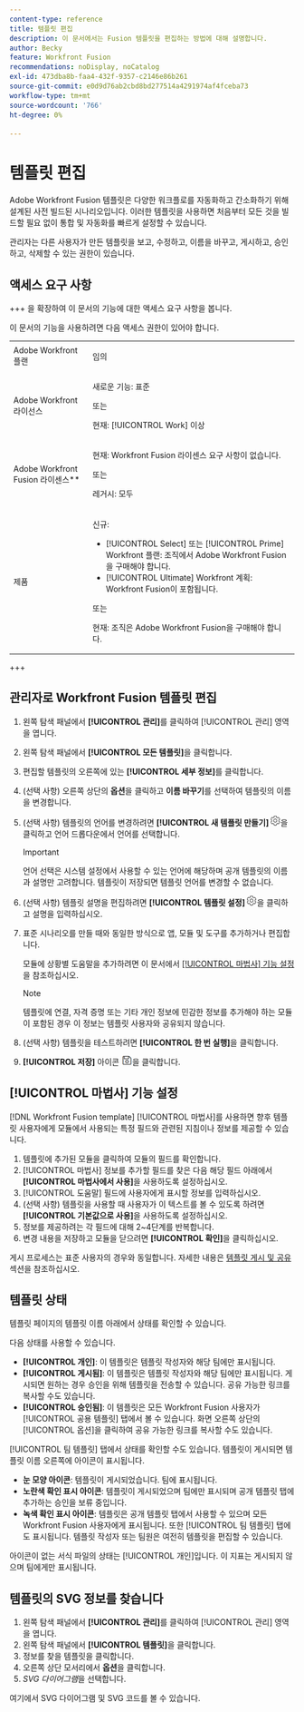```yaml
---
content-type: reference
title: 템플릿 편집
description: 이 문서에서는 Fusion 템플릿을 편집하는 방법에 대해 설명합니다.
author: Becky
feature: Workfront Fusion
recommendations: noDisplay, noCatalog
exl-id: 473dba8b-faa4-432f-9357-c2146e86b261
source-git-commit: e0d9d76ab2cbd8bd277514a4291974af4fceba73
workflow-type: tm+mt
source-wordcount: '766'
ht-degree: 0%

---
```


# 템플릿 편집

Adobe Workfront Fusion 템플릿은 다양한 워크플로를 자동화하고 간소화하기 위해 설계된 사전 빌드된 시나리오입니다. 이러한 템플릿을 사용하면 처음부터 모든 것을 빌드할 필요 없이 통합 및 자동화를 빠르게 설정할 수 있습니다.

관리자는 다른 사용자가 만든 템플릿을 보고, 수정하고, 이름을 바꾸고, 게시하고, 승인하고, 삭제할 수 있는 권한이 있습니다.

## 액세스 요구 사항

+++ 을 확장하여 이 문서의 기능에 대한 액세스 요구 사항을 봅니다.

이 문서의 기능을 사용하려면 다음 액세스 권한이 있어야 합니다.

<table style="table-layout:auto">
  <col>
  <col>
  <tbody>
    <tr>
      <td role="rowheader">Adobe Workfront 플랜</td>
      <td><p>임의</p></td>
    </tr>
    <tr data-mc-conditions="">
      <td role="rowheader">Adobe Workfront 라이선스</td>
      <td><p>새로운 기능: 표준</p><p>또는</p><p>현재: [!UICONTROL Work] 이상</p></td>
    </tr>
    <tr>
      <td role="rowheader">Adobe Workfront Fusion 라이센스**</td>
      <td>
        <p>현재: Workfront Fusion 라이센스 요구 사항이 없습니다.</p>
        <p>또는</p>
        <p>레거시: 모두</p>
      </td>
    </tr>
    <tr>
      <td role="rowheader">제품</td>
      <td>
        <p>신규:</p>
        <ul>
          <li>[!UICONTROL Select] 또는 [!UICONTROL Prime] Workfront 플랜: 조직에서 Adobe Workfront Fusion을 구매해야 합니다.</li>
          <li>[!UICONTROL Ultimate] Workfront 계획: Workfront Fusion이 포함됩니다.</li>
        </ul>
        <p>또는</p>
        <p>현재: 조직은 Adobe Workfront Fusion을 구매해야 합니다.</p>
      </td>
    </tr>
  </tbody>
</table>

<!--
For more detail about the information in this table, see [Access requirements in Workfront documentation](/help/quicksilver/administration-and-setup/add-users/access-levels-and-object-permissions/access-level-requirements-in-documentation.md). 

For information on Adobe Workfront Fusion licenses, see [Adobe Workfront Fusion licenses](../../workfront-fusion/get-started/license-automation-vs-integration.md). -->

+++

## 관리자로 Workfront Fusion 템플릿 편집

1. 왼쪽 탐색 패널에서 **[!UICONTROL 관리]**&#x200B;를 클릭하여 [!UICONTROL 관리] 영역을 엽니다.
1. 왼쪽 탐색 패널에서 **[!UICONTROL 모든 템플릿]**&#x200B;을 클릭합니다.
1. 편집할 템플릿의 오른쪽에 있는 **[!UICONTROL 세부 정보]**&#x200B;를 클릭합니다.
1. (선택 사항) 오른쪽 상단의 **옵션**&#x200B;을 클릭하고 **이름 바꾸기**&#x200B;를 선택하여 템플릿의 이름을 변경합니다.
1. (선택 사항) 템플릿의 언어를 변경하려면 **[!UICONTROL 새 템플릿 만들기]** ![시나리오 설정 아이콘](assets/fusion-scenario-settings-icon.png)을 클릭하고 언어 드롭다운에서 언어를 선택합니다.

   >[!IMPORTANT]
   >
   >언어 선택은 시스템 설정에서 사용할 수 있는 언어에 해당하며 공개 템플릿의 이름과 설명만 고려합니다. 템플릿이 저장되면 템플릿 언어를 변경할 수 없습니다.

1. (선택 사항) 템플릿 설명을 편집하려면 **[!UICONTROL 템플릿 설정]** ![시나리오 설정 아이콘](assets/fusion-scenario-settings-icon.png)을 클릭하고 설명을 입력하십시오.
1. 표준 시나리오를 만들 때와 동일한 방식으로 앱, 모듈 및 도구를 추가하거나 편집합니다.

   모듈에 상황별 도움말을 추가하려면 이 문서에서 [[!UICONTROL 마법사] 기능 설정](#set-up-wizard-functionality)을 참조하십시오.

   <!--For more information on building a scenario, see [Create a scenario in Adobe Workfront Fusion](../../../workfront-fusion/scenarios/create-a-scenario.md).-->

   >[!NOTE]
   >
   >템플릿에 연결, 자격 증명 또는 기타 개인 정보에 민감한 정보를 추가해야 하는 모듈이 포함된 경우 이 정보는 템플릿 사용자와 공유되지 않습니다.

1. (선택 사항) 템플릿을 테스트하려면 **[!UICONTROL 한 번 실행]**&#x200B;을 클릭합니다.
1. **[!UICONTROL 저장]** 아이콘 ![저장 아이콘](assets/save-icon.png)을 클릭합니다.


## [!UICONTROL 마법사] 기능 설정

[!DNL Workfront Fusion template] [!UICONTROL 마법사]를 사용하면 향후 템플릿 사용자에게 모듈에서 사용되는 특정 필드와 관련된 지침이나 정보를 제공할 수 있습니다.

1. 템플릿에 추가된 모듈을 클릭하여 모듈의 필드를 확인합니다.
1. [!UICONTROL 마법사] 정보를 추가할 필드를 찾은 다음 해당 필드 아래에서 **[!UICONTROL 마법사에서 사용]**&#x200B;을 사용하도록 설정하십시오.
1. [!UICONTROL 도움말] 필드에 사용자에게 표시할 정보를 입력하십시오.
1. (선택 사항) 템플릿을 사용할 때 사용자가 이 텍스트를 볼 수 있도록 하려면 **[!UICONTROL 기본값으로 사용]**&#x200B;을 사용하도록 설정하십시오.
1. 정보를 제공하려는 각 필드에 대해 2~4단계를 반복합니다.
1. 변경 내용을 저장하고 모듈을 닫으려면 **[!UICONTROL 확인]**&#x200B;을 클릭하십시오.

게시 프로세스는 표준 사용자의 경우와 동일합니다. 자세한 내용은 [템플릿 게시 및 공유](/help/workfront-fusion/create-and-manage-templates/publish-and-share-fusion-templates.md) 섹션을 참조하십시오.

## 템플릿 상태

템플릿 페이지의 템플릿 이름 아래에서 상태를 확인할 수 있습니다.

다음 상태를 사용할 수 있습니다.

* **[!UICONTROL 개인]**: 이 템플릿은 템플릿 작성자와 해당 팀에만 표시됩니다.
* **[!UICONTROL 게시됨]**: 이 템플릿은 템플릿 작성자와 해당 팀에만 표시됩니다. 게시되면 원하는 경우 승인을 위해 템플릿을 전송할 수 있습니다. 공유 가능한 링크를 복사할 수도 있습니다.
* **[!UICONTROL 승인됨]**: 이 템플릿은 모든 Workfront Fusion 사용자가 [!UICONTROL 공용 템플릿] 탭에서 볼 수 있습니다. 화면 오른쪽 상단의 [!UICONTROL 옵션]을 클릭하여 공유 가능한 링크를 복사할 수도 있습니다.

[!UICONTROL 팀 템플릿] 탭에서 상태를 확인할 수도 있습니다. 템플릿이 게시되면 템플릿 이름 오른쪽에 아이콘이 표시됩니다.

* **눈 모양 아이콘**: 템플릿이 게시되었습니다. 팀에 표시됩니다.
* **노란색 확인 표시 아이콘**: 템플릿이 게시되었으며 팀에만 표시되며 공개 템플릿 탭에 추가하는 승인을 보류 중입니다.
* **녹색 확인 표시 아이콘**: 템플릿은 공개 템플릿 탭에서 사용할 수 있으며 모든 Workfront Fusion 사용자에게 표시됩니다. 또한 [!UICONTROL 팀 템플릿] 탭에도 표시됩니다. 템플릿 작성자 또는 팀원은 여전히 템플릿을 편집할 수 있습니다.

아이콘이 없는 서식 파일의 상태는 [!UICONTROL 개인]입니다. 이 지표는 게시되지 않으며 팀에게만 표시됩니다.

## 템플릿의 SVG 정보를 찾습니다

1. 왼쪽 탐색 패널에서 **[!UICONTROL 관리]**&#x200B;를 클릭하여 [!UICONTROL 관리] 영역을 엽니다.
1. 왼쪽 탐색 패널에서 **[!UICONTROL 템플릿]**&#x200B;을 클릭합니다.
1. 정보를 찾을 템플릿을 클릭합니다.
1. 오른쪽 상단 모서리에서 **옵션**&#x200B;을 클릭합니다.
1. *SVG 다이어그램*&#x200B;을 선택합니다.

여기에서 SVG 다이어그램 및 SVG 코드를 볼 수 있습니다.
